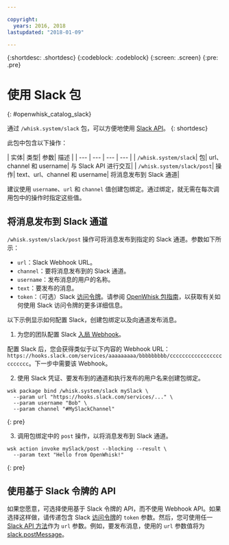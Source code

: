 ```yaml
---

copyright:
  years: 2016, 2018
lastupdated: "2018-01-09"

---
```


{:shortdesc: .shortdesc}
{:codeblock: .codeblock}
{:screen: .screen}
{:pre: .pre}

# 使用 Slack 包
{: #openwhisk_catalog_slack}

通过 `/whisk.system/slack` 包，可以方便地使用 [Slack API](https://api.slack.com/)。
{: shortdesc}

此包中包含以下操作：

| 实体| 类型| 参数| 描述
|
| --- | --- | --- | --- |
| `/whisk.system/slack`| 包| url、channel 和 username| 与 Slack API 进行交互|
| `/whisk.system/slack/post`| 操作| text、url、channel 和 username| 将消息发布到 Slack 通道|

建议使用 `username`、`url` 和 `channel` 值创建包绑定。通过绑定，就无需在每次调用包中的操作时指定这些值。

## 将消息发布到 Slack 通道

`/whisk.system/slack/post` 操作可将消息发布到指定的 Slack 通道。参数如下所示：

- `url`：Slack Webhook URL。
- `channel`：要将消息发布到的 Slack 通道。
- `username`：发布消息的用户的名称。
- `text`：要发布的消息。
- `token`：（可选）Slack [访问令牌](https://api.slack.com/tokens)。请参阅 [OpenWhisk 包指南](./openwhisk_catalog.html)，以获取有关如何使用 Slack 访问令牌的更多详细信息。

以下示例显示如何配置 Slack，创建包绑定以及向通道发布消息。

1. 为您的团队配置 Slack [入局 Webhook](https://api.slack.com/incoming-webhooks)。
  
  配置 Slack 后，您会获得类似于以下内容的 Webhook URL：`https://hooks.slack.com/services/aaaaaaaaa/bbbbbbbbb/cccccccccccccccccccccccc`。下一步中需要该 Webhook。
  
2. 使用 Slack 凭证、要发布到的通道和执行发布的用户名来创建包绑定。
  
  ```
  wsk package bind /whisk.system/slack mySlack \
    --param url "https://hooks.slack.com/services/..." \
    --param username "Bob" \
    --param channel "#MySlackChannel"
  ```
  {: pre}
  
3. 调用包绑定中的 `post` 操作，以将消息发布到 Slack 通道。
  
  ```
  wsk action invoke mySlack/post --blocking --result \
    --param text "Hello from OpenWhisk!"
  ```
  {: pre}
  

## 使用基于 Slack 令牌的 API

如果您愿意，可选择使用基于 Slack 令牌的 API，而不使用 Webhook API。如果选择这样做，请传递包含 Slack [访问令牌](https://api.slack.com/tokens)的 `token` 参数。然后，您可使用任一 [Slack API 方法](https://api.slack.com/methods)作为 `url` 参数。例如，要发布消息，使用的 `url` 参数值将为 [slack.postMessage](https://api.slack.com/methods/chat.postMessage)。
